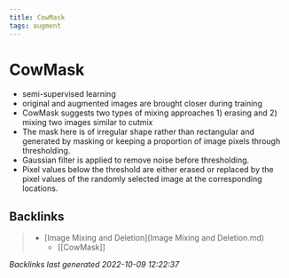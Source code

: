 ```yaml
---
title: CowMask
tags: augment
---
```


# CowMask
- semi-supervised learning
- original and augmented images are brought closer during training
- CowMask suggests two types of mixing approaches 1) erasing and 2) mixing two images similar to cutmix
- The mask here is of irregular shape rather than rectangular and generated by masking or keeping a proportion of image pixels through thresholding.
- Gaussian filter is applied to remove noise before thresholding.
- Pixel values below the threshold are either erased or replaced by the pixel values of the randomly selected image at the corresponding locations.

## Backlinks

> - [Image Mixing and Deletion](Image Mixing and Deletion.md)
>   - [[CowMask]]

_Backlinks last generated 2022-10-09 12:22:37_
